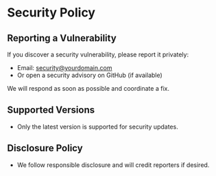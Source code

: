 # Security Policy

## Reporting a Vulnerability

If you discover a security vulnerability, please report it privately:
- Email: security@yourdomain.com
- Or open a security advisory on GitHub (if available)

We will respond as soon as possible and coordinate a fix.

## Supported Versions
- Only the latest version is supported for security updates.

## Disclosure Policy
- We follow responsible disclosure and will credit reporters if desired.
